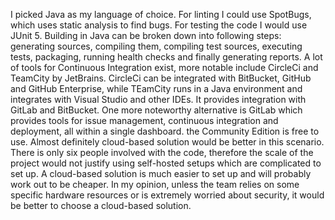 I picked Java as my language of choice. For linting I could use SpotBugs, which uses static analysis to find bugs. 
For testing the code I would use JUnit 5. Building in Java can be broken down into following steps: generating sources, compiling them, compiling test sources, executing tests, packaging, running health checks and finally generating reports.
A lot of tools for Continuous Integration exist, more notable include CircleCi and TeamCity by JetBrains. CircleCi can be integrated with BitBucket, GitHub and GitHub Enterprise, while TEamCity runs in a Java environment and integrates with Visual Studio and other IDEs. 
It provides integration with GitLab and BitBucket. One more noteworthy alternative is GitLab which provides tools for issue management, continuous integration and deployment, all within a single dashboard. the Community Edition is free to use.
Almost definitely cloud-based solution would be better in this scenario. There is only six people involved with the code, therefore the scale of the project would not justify using self-hosted setups which are complicated to set up. 
A cloud-based solution is much easier to set up and will probably work out to be cheaper. In my opinion, unless the team relies on some specific hardware resources or is extremely worried about security, it would be better to choose a cloud-based solution.